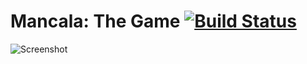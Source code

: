 # Mancala: The Game [![Build Status](https://travis-ci.org/kyokley/mancala.svg?branch=master)](https://travis-ci.org/kyokley/mancala)

![Screenshot](/../screenshots/screenshots/game.gif?raw=true)
